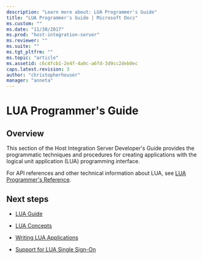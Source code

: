 ```yaml
---
description: "Learn more about: LUA Programmer's Guide"
title: "LUA Programmer's Guide | Microsoft Docs"
ms.custom: ""
ms.date: "11/30/2017"
ms.prod: "host-integration-server"
ms.reviewer: ""
ms.suite: ""
ms.tgt_pltfrm: ""
ms.topic: "article"
ms.assetid: c6c4fcb1-2e4f-4a0c-a6fd-3d9cc2deb0ec
caps.latest.revision: 3
author: "christopherhouser"
manager: "anneta"
---
```

# LUA Programmer's Guide

## Overview
This section of the Host Integration Server Developer's Guide provides the programmatic techniques and procedures for creating applications with the logical unit application (LUA) programming interface.  
  
 For API references and other technical information about LUA, see [LUA Programmer's Reference](./lua-programmer-s-reference2.md).  

  
## Next steps
  
-   [LUA Guide](../core/lua-guide1.md)  
  
-   [LUA Concepts](../core/lua-concepts2.md)  
  
-   [Writing LUA Applications](../core/writing-lua-applications2.md)  
  
-   [Support for LUA Single Sign-On](../core/support-for-lua-single-sign-on1.md)

